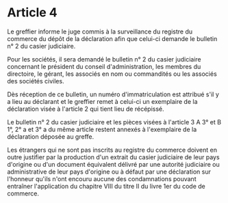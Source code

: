 # Article 4

Le greffier informe le juge commis à la surveillance du registre du commerce du dépôt de la déclaration afin que celui-ci demande le bulletin n° 2 du casier judiciaire.

Pour les sociétés, il sera demandé le bulletin n° 2 du casier judiciaire concernant le président du conseil d'administration, les membres du directoire, le gérant, les associés en nom ou commandités ou les associés des sociétés civiles.

Dès réception de ce bulletin, un numéro d'immatriculation est attribué s'il y a lieu au déclarant et le greffier remet à celui-ci un exemplaire de la déclaration visée à l'article 2 qui tient lieu de récépissé.

Le bulletin n° 2 du casier judiciaire et les pièces visées à l'article 3 A 3° et B 1°, 2° a et 3° a du même article restent annexés à l'exemplaire de la déclaration déposée au greffe.

Les étrangers qui ne sont pas inscrits au registre du commerce doivent en outre justifier par la production d'un extrait du casier judiciaire de leur pays d'origine ou d'un document équivalent délivré par une autorité judiciaire ou administrative de leur pays d'origine ou à défaut par une déclaration sur l'honneur qu'ils n'ont encouru aucune des condamnations pouvant entraîner l'application du chapitre VIII du titre II du livre 1er du code de commerce.
